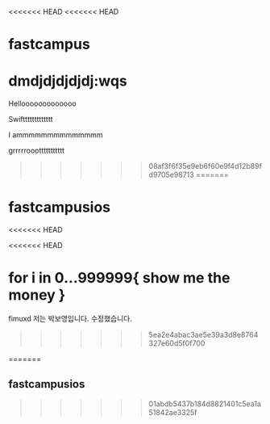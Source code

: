 <<<<<<< HEAD
<<<<<<< HEAD
# fastcampus
dmdjdjdjdjdj:wqs
=======
Hellooooooooooooo

Swifttttttttttttt

I ammmmmmmmmmmmmm

grrrrrooottttttttttt


>>>>>>> 08af3f6f35e9eb6f60e9f4d12b89fd9705e98713
=======
# fastcampusios
<<<<<<< HEAD

<<<<<<< HEAD

for i in 0...999999{
	show me the money
	}
=======
fimuxd 
저는 박보영입니다. 수정했습니다.
>>>>>>> 5ea2e4abac3ae5e39a3d8e8764327e60d5f0f700

=======
## fastcampusios
>>>>>>> 01abdb5437b184d8821401c5ea1a51842ae3325f
